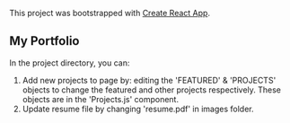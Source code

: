 This project was bootstrapped with [Create React App](https://github.com/facebook/create-react-app).

## My Portfolio

In the project directory, you can:

1. Add new projects to page by: editing the 'FEATURED' & 'PROJECTS' objects to change the featured and other projects respectively. These objects are in the 'Projects.js' component.
2. Update resume file by changing 'resume.pdf' in images folder.
